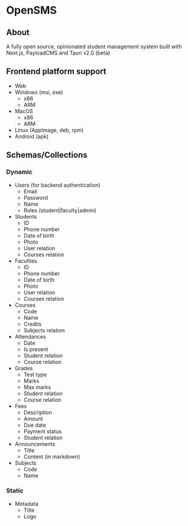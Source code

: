 # OpenSMS

## About

A fully open source, opinionated student management system built with Next.js, PayloadCMS and Tauri v2.0 (beta)

## Frontend platform support

- Web
- Windows (msi, exe)
  - x86
  - ARM
- MacOS
  - x86
  - ARM
- Linux (AppImage, deb, rpm)
- Android (apk)

## Schemas/Collections

### Dynamic

- Users (for backend authentication)
  - Email
  - Password
  - Name
  - Roles (student|faculty|admin)
- Students
  - ID
  - Phone number
  - Date of birth
  - Photo
  - User relation
  - Courses relation
- Faculties
  - ID
  - Phone number
  - Date of birth
  - Photo
  - User relation
  - Courses relation
- Courses
  - Code
  - Name
  - Credits
  - Subjects relation
- Attendances
  - Date
  - Is present
  - Student relation
  - Course relation
- Grades
  - Test type
  - Marks
  - Max marks
  - Student relation
  - Course relation
- Fees
  - Description
  - Amount
  - Due date
  - Payment status
  - Student relation
- Announcements
  - Title
  - Content (in markdown)
- Subjects
  - Code
  - Name

### Static

- Metadata
  - Title
  - Logo
